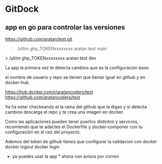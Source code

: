 # GitDock
## app en go para controlar  las versiones
https://github.com/aratan/test.git
> /ultim ghp_TOKENxxxxxxxx aratan test main 
<p>
> /ultim ghp_TOKENxxxxxxxx aratan test dev 

La app la primera vez te detecta cambios que es la configuracion base.

el nombre de usuario y repo se tienen que llamar igual en github y en docker-hub

https://hub.docker.com/r/aratancoders/test
https://github.com/aratancoders/test

Va ha estar checkeando el la rama del github que le digas y si detecta
cambios descarga el repo y te crea una imagen en docker.

Como las aplicaciones pueden tener puertos distintos y servicios,
recomiendo que te adactes el Dockerfile y docker-componer
con tu configuración en el raiz del proyecto.


Ademos del token de github tienes que configurar la validacion con docker
docker logout
docker login

* ya puedes usar la app *
ahora con avisos por correo
 
  

